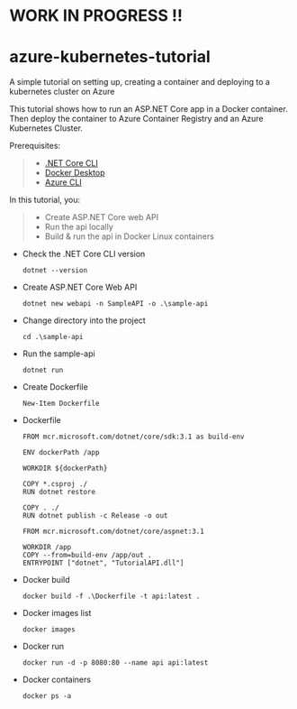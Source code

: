 # WORK IN PROGRESS !!
# azure-kubernetes-tutorial

A simple tutorial on setting up, creating a container and deploying to a kubernetes cluster on Azure

This tutorial shows how to run an ASP.NET Core app in a Docker container. Then deploy the container to Azure Container Registry and an Azure Kubernetes Cluster.

Prerequisites:
> * [.NET Core CLI](https://docs.microsoft.com/en-us/dotnet/core/install/sdk?pivots=os-windows)
> * [Docker Desktop](https://www.docker.com/products/docker-desktop)
> * [Azure CLI](https://docs.microsoft.com/en-us/cli/azure/install-azure-cli?view=azure-cli-latest)

In this tutorial, you:
> * Create ASP.NET Core web API
> * Run the api locally
> * Build & run the api in Docker Linux containers

- Check the .NET Core CLI version
  ```
  dotnet --version
  ```
- Create ASP.NET Core Web API
  ```
  dotnet new webapi -n SampleAPI -o .\sample-api
  ```
- Change directory into the project
  ```
  cd .\sample-api
  ```
- Run the sample-api
  ```
  dotnet run
  ```
- Create Dockerfile
  ```
  New-Item Dockerfile
  ```
- Dockerfile
  ```
  FROM mcr.microsoft.com/dotnet/core/sdk:3.1 as build-env
  
  ENV dockerPath /app

  WORKDIR ${dockerPath}

  COPY *.csproj ./
  RUN dotnet restore

  COPY . ./
  RUN dotnet publish -c Release -o out

  FROM mcr.microsoft.com/dotnet/core/aspnet:3.1

  WORKDIR /app 
  COPY --from=build-env /app/out .
  ENTRYPOINT ["dotnet", "TutorialAPI.dll"]
  ```
- Docker build
  ```
  docker build -f .\Dockerfile -t api:latest .
  ```
- Docker images list
  ```
  docker images
  ```
- Docker run
  ```
  docker run -d -p 8080:80 --name api api:latest
  ```
- Docker containers
  ```
  docker ps -a
  ```
